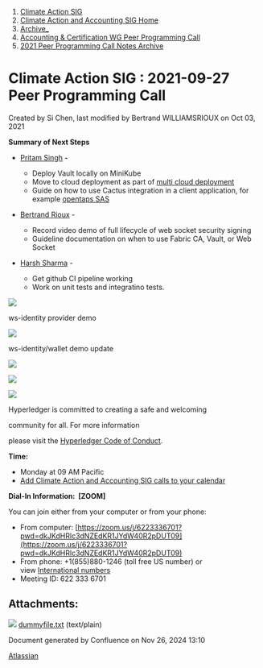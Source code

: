 1. [Climate Action SIG](index.html)
2. [Climate Action and Accounting SIG Home](Climate-Action-and-Accounting-SIG-Home_19005445.html)
3. [Archive\_](Archive__19006062.html)
4. [Accounting &amp; Certification WG Peer Programming Call](19006574.html)
5. [2021 Peer Programming Call Notes Archive](2021-Peer-Programming-Call-Notes-Archive_19006679.html)

# Climate Action SIG : 2021-09-27 Peer Programming Call

Created by Si Chen, last modified by Bertrand WILLIAMSRIOUX on Oct 03, 2021

**Summary of Next Steps**

- [Pritam Singh](https://wiki.hyperledger.org/display/~Pritam%2012) **-** 
  
  - Deploy Vault locally on MiniKube
  - Move to cloud deployment as part of [multi cloud deployment](https://github.com/hyperledger-labs/blockchain-carbon-accounting/tree/main/multi-cloud-deployment)
  - Guide on how to use Cactus integration in a client application, for example [opentaps SAS](https://github.com/opentaps/opentaps_seas)
- [Bertrand Rioux](https://wiki.hyperledger.org/display/~BertrandRioux) -
  
  - Record video demo of full lifecycle of web socket security signing
  - Guideline documentation on when to use Fabric CA, Vault, or Web Socket
- [Harsh Sharma](https://wiki.hyperledger.org/display/~hs2361) -
  
  - Get github CI pipeline working
  - Work on unit tests and integratino tests.

![](plugins/servlet/confluence/placeholder/unknown-attachment)

ws-identity provider demo

![](plugins/servlet/confluence/placeholder/unknown-attachment)

ws-identity/wallet demo update 

![](plugins/servlet/confluence/placeholder/unknown-attachment)

![](https://wiki.hyperledger.org/download/attachments/29034696/Antitrustnotice.png?version=1&modificationDate=1581695654000&api=v2)

![](https://wiki.hyperledger.org/download/attachments/2392771/welcome.png?version=2&modificationDate=1572450107000&api=v2)

Hyperledger is committed to creating a safe and welcoming

community for all. For more information

please visit the [Hyperledger Code of Conduct](https://lf-hyperledger.atlassian.net/wiki/spaces/HYP/pages/19595281/Hyperledger+Code+of+Conduct).

**Time:**

- Monday at 09 AM Pacific
- [Add Climate Action and Accounting SIG calls to your calendar](https://lists.hyperledger.org/g/climate-sig/ics/invite.ics?repeatid=31581)

**Dial-In Information:  \[ZOOM]**

You can join either from your computer or from your phone:

- From computer: [https://zoom.us/j/6223336701?pwd=dkJKdHRlc3dNZEdKR1JYdW40R2pDUT09](https://zoom.us/j/6223336701?pwd=dkJKdHRlc3dNZEdKR1JYdW40R2pDUT09)
- From phone: +1(855)880-1246 (toll free US number) or view [International numbers](https://zoom.us/u/bAaJoyznp)
- Meeting ID: 622 333 6701

## Attachments:

![](images/icons/bullet_blue.gif) [dummyfile.txt](attachments/19008359/19008368.txt) (text/plain)

Document generated by Confluence on Nov 26, 2024 13:10

[Atlassian](http://www.atlassian.com/)
